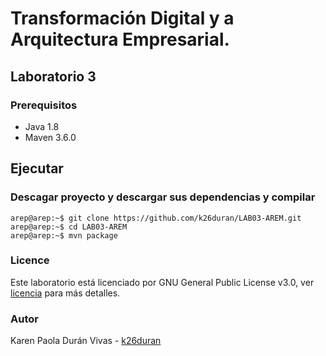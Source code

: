 # Transformación Digital y a Arquitectura Empresarial.
## Laboratorio 3

### Prerequisitos

* Java 1.8
* Maven 3.6.0 

## Ejecutar
### Descagar proyecto y descargar sus dependencias y compilar
```console
arep@arep:~$ git clone https://github.com/k26duran/LAB03-AREM.git
arep@arep:~$ cd LAB03-AREM 
arep@arep:~$ mvn package
```

### Licence 

Este laboratorio está licenciado  por GNU General Public License v3.0, ver [licencia](https://github.com/k26duran/LAB03-AREM/blob/master/LICENCE) para más detalles.

### Autor

Karen Paola Durán Vivas - [k26duran](https://github.com/k26duran)